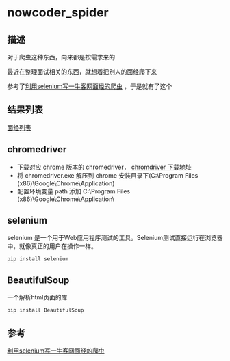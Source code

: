 # nowcoder_spider

## 描述

对于爬虫这种东西，向来都是按需求来的

最近在整理面试相关的东西，就想着把别人的面经爬下来

参考了[利用selenium写一牛客网面经的爬虫](https://blog.csdn.net/qq_40050586/article/details/105729740) ，于是就有了这个

## 结果列表
[面经列表](./overview.md)

## chromedriver

- 下载对应 chrome 版本的 chromedriver， [chromdriver 下载地址](http://chromedriver.storage.googleapis.com/index.html)
- 将 chromedriver.exe 解压到 chrome 安装目录下(C:\Program Files (x86)\Google\Chrome\Application\)
- 配置环境变量 path 添加 C:\Program Files (x86)\Google\Chrome\Application\

## selenium
selenium 是一个用于Web应用程序测试的工具。Selenium测试直接运行在浏览器中，就像真正的用户在操作一样。
```
pip install selenium
```

## BeautifulSoup
一个解析html页面的库
```
pip install BeautifulSoup
```


## 参考
[利用selenium写一牛客网面经的爬虫](https://blog.csdn.net/qq_40050586/article/details/105729740)